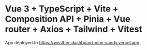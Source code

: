 # Vue 3 + TypeScript + Vite + Composition API + Pinia + Vue router + Axios + Tailwind + Vitest

App deployed to https://weather-dashboard-nine-sandy.vercel.app